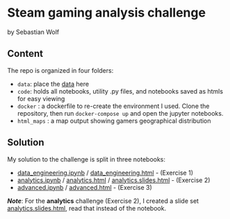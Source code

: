 # Steam gaming analysis challenge

by Sebastian Wolf

## Content
The repo is organized in four folders:
- `data`: place the [data](https://storage.googleapis.com/datatonic-steam-gaming-challenge/steam_gaming_large.zip) here
- `code`: holds all notebooks, utility .py files, and notebooks saved as htmls for easy viewing
- `docker` : a dockerfile to re-create the environment I used. Clone the repository, then run `docker-compose up` and open the jupyter notebooks.
- `html_maps` : a map output showing gamers geographical distribution

## Solution
My solution to the challenge is split in three notebooks:
- [data_engineering.ipynb](./code/data_engineering.ipynb) / [data_engineering.html](./code/data_engineering.html) - (Exercise 1)
- [analytics.ipynb](./code/analytics.ipynb) / [analytics.html](./code/analytics.html) / [analytics.slides.html](./code/analytics.slides.html) - (Exercise 2)
- [advanced.ipynb](./code/advanced.ipynb) / [advanced.html](./code/advanced.html) - (Exercise 3)

***Note***: For the **analytics** challenge (Exercise 2), I created a slide set [analytics.slides.html](./code/analytics.slides.html), read that instead of the notebook.
